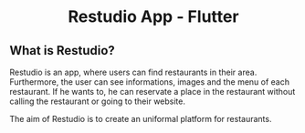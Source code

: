 <h1 align="center">
    Restudio App - Flutter
</h1>

## What is Restudio?

Restudio is an app, where users can find restaurants in their area. Furthermore, the user can see informations, images and the menu of each restaurant. If he wants to, he can reservate a place in the restaurant without calling the restaurant or going to their website.

The aim of Restudio is to create an uniformal platform for restaurants.